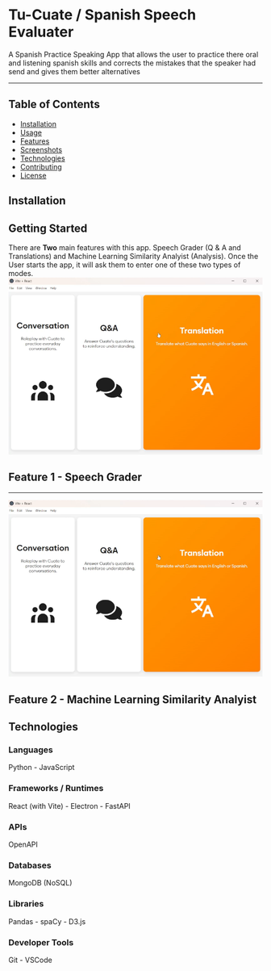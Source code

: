 # Tu-Cuate / Spanish Speech Evaluater
A Spanish Practice Speaking App that allows the user to practice there oral and listening spanish skills and corrects the mistakes that the speaker had send and gives them better alternatives

---

## Table of Contents
- [Installation](#installation)
- [Usage](#usage)
- [Features](#features)
- [Screenshots](#screenshots)
- [Technologies](#technologies)
- [Contributing](#contributing)
- [License](#license)

## Installation


## Getting Started
There are <strong>Two</strong> main features with this app. Speech Grader (Q & A and Translations) and Machine Learning Similarity Analyist (Analysis). Once the User starts the app, it will ask them to enter one of these two types of modes.
![App Screenshot](assets/images/read-me-images/Spanish-Conversation-App-01.png)


## Feature 1 - Speech Grader

---




![App Screenshot](assets/images/read-me-images/Spanish-Conversation-App-01.png)

## Feature 2 - Machine Learning Similarity Analyist

## Technologies

### Languages 
Python - JavaScript
### Frameworks / Runtimes
React (with Vite) - Electron - FastAPI
### APIs
OpenAPI
### Databases
MongoDB (NoSQL)
### Libraries
Pandas - spaCy - D3.js
### Developer Tools
Git - VSCode

